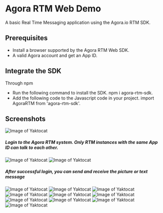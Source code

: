 # Agora RTM Web Demo
A basic Real Time Messaging application using the Agora.io RTM SDK.

## Prerequisites
* Install a browser supported by the Agora RTM Web SDK.
* A valid Agora account and get an App ID.

## Integrate the SDK
Through npm
* Run the following command to install the SDK. npm i agora-rtm-sdk.
* Add the following code to the Javascript code in your project. import AgoraRTM from 'agora-rtm-sdk'.

## Screenshots
![Image of Yaktocat](https://github.com/Nehasunal/Realtime-Messaging/blob/master/frontend/src/assets/Screenshot%20(192).png)
##### Login to the Agora RTM system. Only RTM instances with the same App ID can talk to each other. 
![Image of Yaktocat](https://github.com/Nehasunal/Realtime-Messaging/blob/master/frontend/src/assets/Screenshot%20(193).png)
![Image of Yaktocat](https://github.com/Nehasunal/Realtime-Messaging/blob/master/frontend/src/assets/Screenshot%20(194).png)
##### After successful login, you can send and receive the picture or text message
![Image of Yaktocat](https://github.com/Nehasunal/Realtime-Messaging/blob/master/frontend/src/assets/Screenshot%20(195).png)
![Image of Yaktocat](https://github.com/Nehasunal/Realtime-Messaging/blob/master/frontend/src/assets/Screenshot%20(196).png)
![Image of Yaktocat](https://github.com/Nehasunal/Realtime-Messaging/blob/master/frontend/src/assets/Screenshot%20(197).png)
![Image of Yaktocat](https://github.com/Nehasunal/Realtime-Messaging/blob/master/frontend/src/assets/Screenshot%20(198).png)
![Image of Yaktocat](https://github.com/Nehasunal/Realtime-Messaging/blob/master/frontend/src/assets/Screenshot%20(199).png)
![Image of Yaktocat](https://github.com/Nehasunal/Realtime-Messaging/blob/master/frontend/src/assets/Screenshot%20(200).png)
![Image of Yaktocat](https://github.com/Nehasunal/Realtime-Messaging/blob/master/frontend/src/assets/Screenshot%20(201).png)
![Image of Yaktocat](https://github.com/Nehasunal/Realtime-Messaging/blob/master/frontend/src/assets/Screenshot%20(202).png)
![Image of Yaktocat](https://github.com/Nehasunal/Realtime-Messaging/blob/master/frontend/src/assets/Screenshot%20(203).png)
![Image of Yaktocat](https://github.com/Nehasunal/Realtime-Messaging/blob/master/frontend/src/assets/Screenshot%20(204).png)
